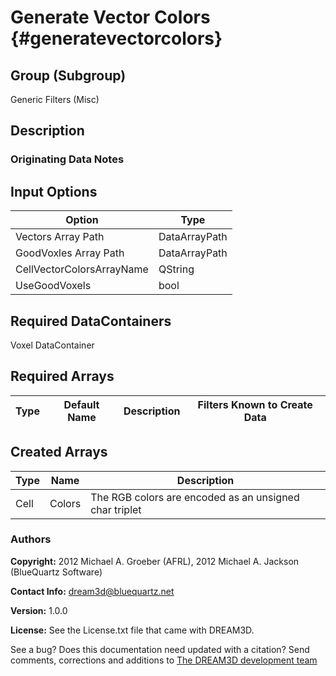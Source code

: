 Generate Vector Colors {#generatevectorcolors}
========

## Group (Subgroup) ##
Generic Filters (Misc)

## Description ##


### Originating Data Notes ###

## Input Options ##

| Option | Type |
|-------|-------|
| Vectors Array Path | DataArrayPath |
| GoodVoxles Array Path | DataArrayPath |
| CellVectorColorsArrayName | QString |
| UseGoodVoxels | bool |


## Required DataContainers ##

Voxel DataContainer

## Required Arrays ##

| Type | Default Name | Description  | Filters Known to Create Data |
|------|--------------|------------|-----|


## Created Arrays ##

| Type | Name | Description |
|------|------|-------------|
| Cell | Colors | The RGB colors are encoded as an unsigned char triplet  |


### Authors ###


**Copyright:** 2012 Michael A. Groeber (AFRL), 2012 Michael A. Jackson (BlueQuartz Software)

**Contact Info:** dream3d@bluequartz.net

**Version:** 1.0.0

**License:** See the License.txt file that came with DREAM3D.

See a bug? Does this documentation need updated with a citation? Send comments, corrections and additions to [The DREAM3D development team](mailto:dream3d@bluequartz.net?subject=Documentation%20Correction)

